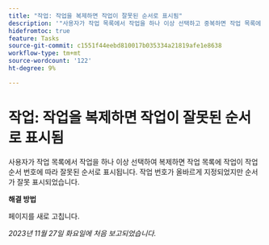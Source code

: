 ```yaml
---
title: "작업: 작업을 복제하면 작업이 잘못된 순서로 표시됨"
description: '"사용자가 작업 목록에서 작업을 하나 이상 선택하고 중복하면 작업 목록에 작업 순서 번호에 따라 작업이 잘못된 순서로 표시됩니다. 작업 번호가 올바르게 지정되었지만 순서가 잘못 표시되었습니다. 해결 방법을 사용할 수 있습니다.”'
hidefromtoc: true
feature: Tasks
source-git-commit: c1551f44eebd810017b035334a21819afe1e8638
workflow-type: tm+mt
source-wordcount: '122'
ht-degree: 9%

---
```



# 작업: 작업을 복제하면 작업이 잘못된 순서로 표시됨

사용자가 작업 목록에서 작업을 하나 이상 선택하여 복제하면 작업 목록에 작업이 작업 순서 번호에 따라 잘못된 순서로 표시됩니다. 작업 번호가 올바르게 지정되었지만 순서가 잘못 표시되었습니다.

**해결 방법**

페이지를 새로 고칩니다.

_2023년 11월 27일 화요일에 처음 보고되었습니다._
